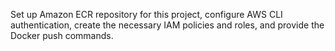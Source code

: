 Set up Amazon ECR repository for this project, configure AWS CLI authentication, create the necessary IAM policies and roles, and provide the Docker push commands.